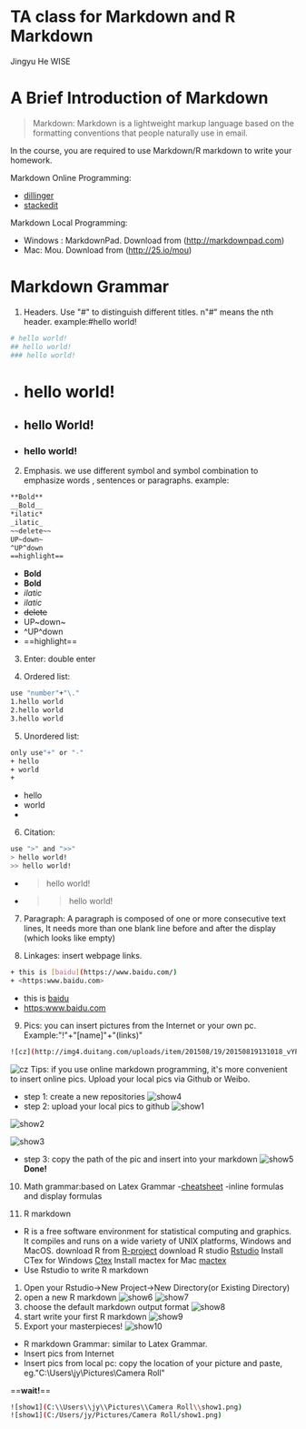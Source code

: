 # TA class for Markdown and R Markdown
Jingyu He
WISE
# A Brief Introduction of Markdown
>Markdown: Markdown is a lightweight markup language based on the formatting conventions that people naturally use in email. 


In the course, you are required to use Markdown/R markdown to write your homework.

Markdown Online Programming:
+ [dillinger](https://dillinger.io/ )
+ [stackedit](https://stackedit.io/editor)

Markdown Local Programming:
+ Windows : MarkdownPad. Download from (http://markdownpad.com)
+ Mac: Mou. Download from (http://25.io/mou)

# Markdown Grammar
1. Headers. Use "#" to distinguish different titles. n"#" means the nth header. example:#hello world!
```sh
# hello world!
## hello world!
### hello world!
```
- # hello world!
- ## hello World!
- ### hello world!

2. Emphasis. we use different symbol and symbol combination to emphasize words , sentences or paragraphs. example:
```sh
**Bold** 
__Bold__
*ilatic*
_ilatic_   
~~delete~~
UP~down~
^UP^down
==highlight==
```
- **Bold** 
- __Bold__
- *ilatic*
- _ilatic_   
- ~~delete~~
- UP~down~
- ^UP^down
- ==highlight== 

3. Enter: double enter

4. Ordered list: 
```sh
use "number"+"\."
1.hello world
2.hello world 
3.hello world
```

5. Unordered list:
```sh
only use"+" or "-"
+ hello
+ world
+ 
```
+ hello
+ world
+ 
6. Citation: 
```sh
use ">" and ">>"
> hello world!
>> hello world!
```
- > hello world!
- >> hello world!

7. Paragraph: A paragraph is composed of one or more consecutive text lines,
It needs more than one blank line before and after the display (which looks like empty)

8. Linkages: insert webpage links.
```sh
+ this is [baidu](https://www.baidu.com/)
+ <https:www.baidu.com>
```
+ this is [baidu](https://www.baidu.com/)
+ <https:www.baidu.com>

9. Pics: you can insert pictures from the Internet or your own pc. Example:"!"+"[name]"+"(links)"
```sh
![cz](http://img4.duitang.com/uploads/item/201508/19/20150819131018_vYPyR.thumb.224_0.png)
```
![cz](http://img4.duitang.com/uploads/item/201508/19/20150819131018_vYPyR.thumb.224_0.png)
Tips: if you use online markdown programming, it's more convenient to insert online pics. Upload your local pics via Github or Weibo.
- step 1: create a new repositories
![show4](https://raw.githubusercontent.com/Giraffewhale/abc/master/show4.png)
- step 2: upload your local pics to github
![show1](https://raw.githubusercontent.com/Giraffewhale/abc/master/show1.png)

![show2](https://raw.githubusercontent.com/Giraffewhale/abc/master/show2.png)

![show3](https://raw.githubusercontent.com/Giraffewhale/abc/master/show3.png)

- step 3: copy the path of the pic and insert into your markdown
![show5](https://raw.githubusercontent.com/Giraffewhale/abc/master/show5.png)
**Done!**


 
10. Math grammar:based on Latex Grammar
-[cheatsheet](http://blog.csdn.net/zdk930519/article/details/54137476)
-inline formulas and display formulas

 
11. R markdown
- R is a free software environment for statistical computing and graphics. It compiles and runs on a wide variety of UNIX platforms, Windows and MacOS. 
download R from [R-project](https://www.r-project.org/)
download R studio [Rstudio](https://www.rstudio.com/)
Install CTex for Windows [Ctex](http://www.ctex.org/HomePage)
Install mactex for Mac [mactex](http://www.tug.org/mactex/)
- Use Rstudio to write R markdown
1. Open your Rstudio->New Project->New Directory(or Existing Directory)
2. open a new R markdown 
![show6](https://raw.githubusercontent.com/Giraffewhale/abc/master/show6.PNG)
![show7](https://raw.githubusercontent.com/Giraffewhale/abc/master/show7.PNG)
3. choose the default markdown output format
![show8](https://raw.githubusercontent.com/Giraffewhale/abc/master/show8.PNG)
4. start write your first R markdown
![show9](https://raw.githubusercontent.com/Giraffewhale/abc/master/show9.PNG)
5. Export your masterpieces!
![show10](https://raw.githubusercontent.com/Giraffewhale/abc/master/show10.PNG)
- R markdown Grammar: similar to Latex Grammar.
- Insert pics from Internet
- Insert pics from local pc: copy the location of your picture and paste, eg."C:\Users\jy\Pictures\Camera Roll"

==**wait!**== 

```sh
![show1](C:\\Users\\jy\\Pictures\\Camera Roll\\show1.png)
![show1](C:/Users/jy/Pictures/Camera Roll/show1.png)
```
